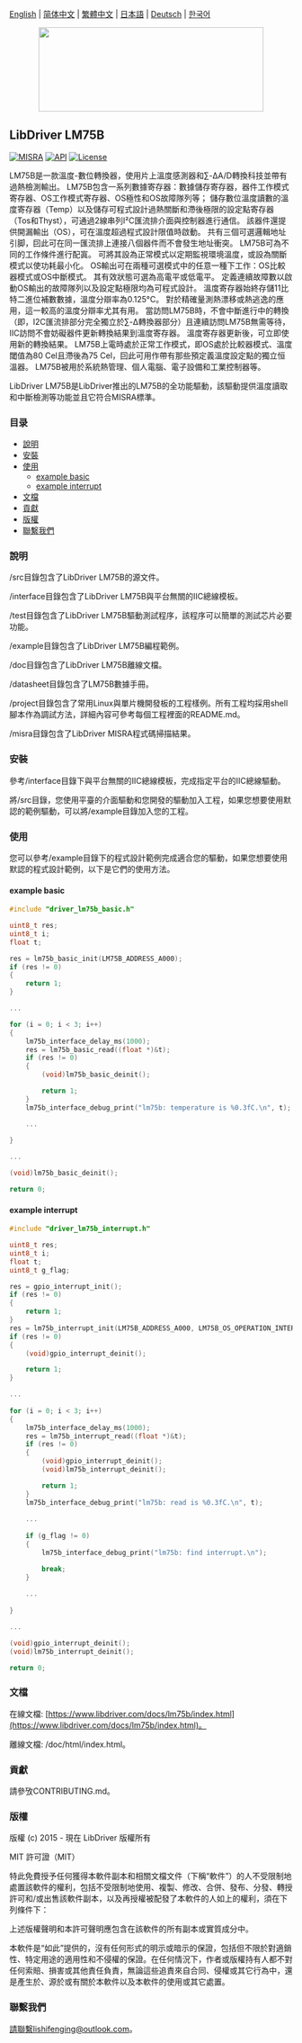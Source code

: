 [English](/README.md) | [ 简体中文](/README_zh-Hans.md) | [繁體中文](/README_zh-Hant.md) | [日本語](/README_ja.md) | [Deutsch](/README_de.md) | [한국어](/README_ko.md)

<div align=center>
<img src="/doc/image/logo.svg" width="400" height="150"/>
</div>

## LibDriver LM75B

[![MISRA](https://img.shields.io/badge/misra-compliant-brightgreen.svg)](/misra/README.md) [![API](https://img.shields.io/badge/api-reference-blue.svg)](https://www.libdriver.com/docs/lm75b/index.html) [![License](https://img.shields.io/badge/license-MIT-brightgreen.svg)](/LICENSE)

LM75B是一款溫度-數位轉換器，使用片上溫度感測器和∑-ΔA/D轉換科技並帶有過熱檢測輸出。 LM75B包含一系列數據寄存器：數據儲存寄存器，器件工作模式寄存器、OS工作模式寄存器、OS極性和OS故障隊列等； 儲存數位溫度讀數的溫度寄存器（Temp）以及儲存可程式設計過熱關斷和滯後極限的設定點寄存器（Tos和Thyst），可通過2線串列I²C匯流排介面與控制器進行通信。 該器件還提供開漏輸出（OS），可在溫度超過程式設計限值時啟動。 共有三個可選邏輯地址引脚，囙此可在同一匯流排上連接八個器件而不會發生地址衝突。 LM75B可為不同的工作條件進行配寘。 可將其設為正常模式以定期監視環境溫度，或設為關斷模式以使功耗最小化。 OS輸出可在兩種可選模式中的任意一種下工作：OS比較器模式或OS中斷模式。 其有效狀態可選為高電平或低電平。 定義連續故障數以啟動OS輸出的故障隊列以及設定點極限均為可程式設計。 溫度寄存器始終存儲11比特二進位補數數據，溫度分辯率為0.125°C。 對於精確量測熱漂移或熱逃逸的應用，這一較高的溫度分辯率尤其有用。 當訪問LM75B時，不會中斷進行中的轉換（即，I2C匯流排部分完全獨立於∑-Δ轉換器部分）且連續訪問LM75B無需等待，IIC訪問不會妨礙器件更新轉換結果到溫度寄存器。 溫度寄存器更新後，可立即使用新的轉換結果。 LM75B上電時處於正常工作模式，即OS處於比較器模式、溫度閾值為80 Cel且滯後為75 Cel，囙此可用作帶有那些預定義溫度設定點的獨立恒溫器。 LM75B被用於系統熱管理、個人電腦、電子設備和工業控制器等。

LibDriver LM75B是LibDriver推出的LM75B的全功能驅動，該驅動提供溫度讀取和中斷檢測等功能並且它符合MISRA標準。

### 目录

  - [說明](#說明)
  - [安裝](#安裝)
  - [使用](#使用)
    - [example basic](#example-basic)
    - [example interrupt](#example-interrupt)
  - [文檔](#文檔)
  - [貢獻](#貢獻)
  - [版權](#版權)
  - [聯繫我們](#聯繫我們)

### 說明

/src目錄包含了LibDriver LM75B的源文件。

/interface目錄包含了LibDriver LM75B與平台無關的IIC總線模板。

/test目錄包含了LibDriver LM75B驅動測試程序，該程序可以簡單的測試芯片必要功能。

/example目錄包含了LibDriver LM75B編程範例。

/doc目錄包含了LibDriver LM75B離線文檔。

/datasheet目錄包含了LM75B數據手冊。

/project目錄包含了常用Linux與單片機開發板的工程樣例。所有工程均採用shell腳本作為調試方法，詳細內容可參考每個工程裡面的README.md。

/misra目錄包含了LibDriver MISRA程式碼掃描結果。

### 安裝

參考/interface目錄下與平台無關的IIC總線模板，完成指定平台的IIC總線驅動。

將/src目錄，您使用平臺的介面驅動和您開發的驅動加入工程，如果您想要使用默認的範例驅動，可以將/example目錄加入您的工程。

### 使用

您可以參考/example目錄下的程式設計範例完成適合您的驅動，如果您想要使用默認的程式設計範例，以下是它們的使用方法。

#### example basic

```C
#include "driver_lm75b_basic.h"

uint8_t res;
uint8_t i;
float t;

res = lm75b_basic_init(LM75B_ADDRESS_A000);
if (res != 0)
{
    return 1;
}

...

for (i = 0; i < 3; i++)
{
    lm75b_interface_delay_ms(1000);
    res = lm75b_basic_read((float *)&t);
    if (res != 0)
    {
        (void)lm75b_basic_deinit();

        return 1;
    }
    lm75b_interface_debug_print("lm75b: temperature is %0.3fC.\n", t);

    ...
    
}

...

(void)lm75b_basic_deinit();

return 0;
```

#### example interrupt

```C
#include "driver_lm75b_interrupt.h"

uint8_t res;
uint8_t i;
float t;
uint8_t g_flag;

res = gpio_interrupt_init();
if (res != 0)
{
    return 1;
}
res = lm75b_interrupt_init(LM75B_ADDRESS_A000, LM75B_OS_OPERATION_INTERRUPT, 22.5, 32.1);
if (res != 0)
{
    (void)gpio_interrupt_deinit();

    return 1;
}

...
    
for (i = 0; i < 3; i++)
{
    lm75b_interface_delay_ms(1000);
    res = lm75b_interrupt_read((float *)&t);
    if (res != 0)
    {
        (void)gpio_interrupt_deinit();
        (void)lm75b_interrupt_deinit();

        return 1;
    }
    lm75b_interface_debug_print("lm75b: read is %0.3fC.\n", t);
    
    ...
    
    if (g_flag != 0)
    {
        lm75b_interface_debug_print("lm75b: find interrupt.\n");

        break;
    }
    
    ...
    
}

...

(void)gpio_interrupt_deinit();
(void)lm75b_interrupt_deinit();

return 0;
```

### 文檔

在線文檔: [https://www.libdriver.com/docs/lm75b/index.html](https://www.libdriver.com/docs/lm75b/index.html)。

離線文檔: /doc/html/index.html。

### 貢獻

請參攷CONTRIBUTING.md。

### 版權

版權 (c) 2015 - 現在 LibDriver 版權所有

MIT 許可證（MIT）

特此免費授予任何獲得本軟件副本和相關文檔文件（下稱“軟件”）的人不受限制地處置該軟件的權利，包括不受限制地使用、複製、修改、合併、發布、分發、轉授許可和/或出售該軟件副本，以及再授權被配發了本軟件的人如上的權利，須在下列條件下：

上述版權聲明和本許可聲明應包含在該軟件的所有副本或實質成分中。

本軟件是“如此”提供的，沒有任何形式的明示或暗示的保證，包括但不限於對適銷性、特定用途的適用性和不侵權的保證。在任何情況下，作者或版權持有人都不對任何索賠、損害或其他責任負責，無論這些追責來自合同、侵權或其它行為中，還是產生於、源於或有關於本軟件以及本軟件的使用或其它處置。

### 聯繫我們

請聯繫lishifenging@outlook.com。
